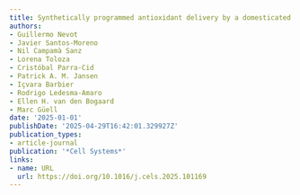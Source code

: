 ```yaml
---
title: Synthetically programmed antioxidant delivery by a domesticated skin commensal
authors:
- Guillermo Nevot
- Javier Santos‐Moreno
- Nil Campamà Sanz
- Lorena Toloza
- Cristóbal Parra-Cid
- Patrick A. M. Jansen
- Içvara Barbier
- Rodrigo Ledesma‐Amaro
- Ellen H. van den Bogaard
- Marc Güell
date: '2025-01-01'
publishDate: '2025-04-29T16:42:01.329927Z'
publication_types:
- article-journal
publication: '*Cell Systems*'
links:
- name: URL
  url: https://doi.org/10.1016/j.cels.2025.101169
---
```

